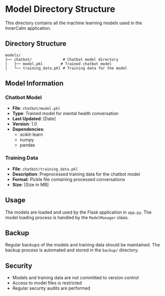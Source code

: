 # Model Directory Structure

This directory contains all the machine learning models used in the InnerCalm application.

## Directory Structure

```
models/
├── chatbot/              # Chatbot model directory
│   ├── model.pkl        # Trained chatbot model
│   └── training_data.pkl # Training data for the model
```

## Model Information

### Chatbot Model
- **File**: `chatbot/model.pkl`
- **Type**: Trained model for mental health conversation
- **Last Updated**: [Date]
- **Version**: 1.0
- **Dependencies**: 
  - scikit-learn
  - numpy
  - pandas

### Training Data
- **File**: `chatbot/training_data.pkl`
- **Description**: Preprocessed training data for the chatbot model
- **Format**: Pickle file containing processed conversations
- **Size**: [Size in MB]

## Usage

The models are loaded and used by the Flask application in `app.py`. The model loading process is handled by the `ModelManager` class.

## Backup

Regular backups of the models and training data should be maintained. The backup process is automated and stored in the `backup/` directory.

## Security

- Models and training data are not committed to version control
- Access to model files is restricted
- Regular security audits are performed 